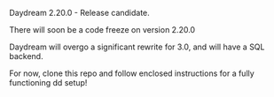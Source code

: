 Daydream 2.20.0 - Release candidate.

There will soon be a code freeze on version 2.20.0

Daydream will overgo a significant rewrite for 3.0, and will have a SQL
backend.

For now, clone this repo and follow enclosed instructions for a fully
functioning dd setup!
